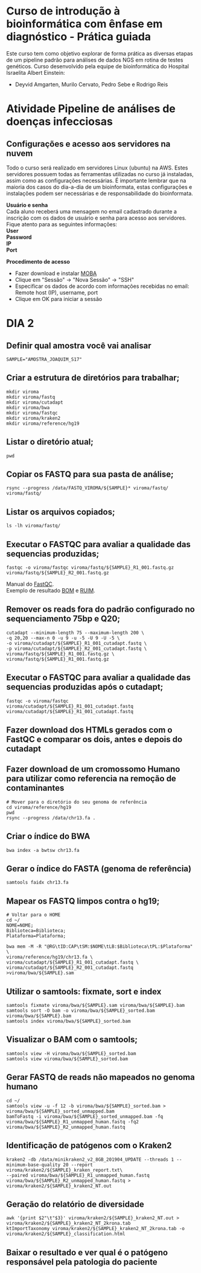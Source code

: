 # Curso de introdução à bioinformática com ênfase em diagnóstico - Prática guiada

Este curso tem como objetivo explorar de forma prática as diversas etapas de um pipeline padrão para análises de dados NGS em rotina de testes genéticos. Curso desenvolvido pela equipe de bioinformática do Hospital Israelita Albert Einstein:
* Deyvid Amgarten, Murilo Cervato, Pedro Sebe e Rodrigo Reis

# Atividade Pipeline de análises de doenças infecciosas

## Configurações e acesso aos servidores na nuvem
Todo o curso será realizado em servidores Linux (ubuntu) na AWS. Estes servidores possuem todas as ferramentas utilizadas no curso já instaladas, assim como as configurações necessárias. É importante lembrar que na maioria dos casos do dia-a-dia de um bioinformata, estas configurações e instalações podem ser necessárias e de responsabilidade do bioinformata.  

**Usuário e senha**  
Cada aluno receberá uma mensagem no email cadastrado durante a inscrição com os dados de usuário e senha para acesso aos servidores.
Fique atento para as seguintes informações:  
**User  
Password  
IP  
Port**  

**Procedimento de acesso**
* Fazer download e instalar [MOBA](https://mobaxterm.mobatek.net/download-home-edition.html)
* Clique em "Sessão" -> "Nova Sessão" -> "SSH"
* Especificar os dados de acordo com informações recebidas no email: Remote host (IP), username, port 
* Clique em OK para iniciar a sessão


# DIA 2

## Definir qual amostra você vai analisar
```
SAMPLE="AMOSTRA_JOAQUIM_S17"
```


## Criar a estrutura de diretórios para trabalhar;
```
mkdir viroma
mkdir viroma/fastq
mkdir viroma/cutadapt
mkdir viroma/bwa
mkdir viroma/fastqc
mkdir viroma/kraken2
mkdir viroma/reference/hg19
```

## Listar o diretório atual;
```
pwd
```

## Copiar os FASTQ para sua pasta de análise;
```
rsync --progress /data/FASTQ_VIROMA/${SAMPLE}* viroma/fastq/ viroma/fastq/
```

## Listar os arquivos copiados;
```
ls -lh viroma/fastq/
```

## Executar o FASTQC para avaliar a qualidade das sequencias produzidas;
```
fastqc -o viroma/fastqc viroma/fastq/${SAMPLE}_R1_001.fastq.gz viroma/fastq/${SAMPLE}_R2_001.fastq.gz
```
Manual do [FastQC](https://dnacore.missouri.edu/PDF/FastQC_Manual.pdf).</br>
Exemplo de resultado [BOM](https://www.bioinformatics.babraham.ac.uk/projects/fastqc/good_sequence_short_fastqc.html) e [RUIM](https://www.bioinformatics.babraham.ac.uk/projects/fastqc/bad_sequence_fastqc.html).</br>


## Remover os reads fora do padrão configurado no sequenciamento 75bp e Q20;
```
cutadapt --minimum-length 75 --maximum-length 200 \
-q 20,20 --max-n 0 -u 9 -u -5 -U 9 -U -5 \
-o viroma/cutadapt/${SAMPLE}_R1_001_cutadapt.fastq \
-p viroma/cutadapt/${SAMPLE}_R2_001_cutadapt.fastq \
viroma/fastq/${SAMPLE}_R1_001.fastq.gz \
viroma/fastq/${SAMPLE}_R1_001.fastq.gz 
``` 
## Executar o FASTQC para avaliar a qualidade das sequencias produzidas após o cutadapt;
```
fastqc -o viroma/fastqc viroma/cutadapt/${SAMPLE}_R1_001_cutadapt.fastq viroma/cutadapt/${SAMPLE}_R1_001_cutadapt.fastq
```

## Fazer download dos HTMLs gerados com o FastQC e comparar os dois, antes e depois do cutadapt

## Fazer download de um cromossomo Humano para utilizar como referencia na remoção de contaminantes
```
# Mover para o diretório do seu genoma de referência
cd viroma/reference/hg19
pwd
rsync --progress /data/chr13.fa .
```

## Criar o índice do BWA
```
bwa index -a bwtsw chr13.fa
```

## Gerar o índice do FASTA (genoma de referência)
```
samtools faidx chr13.fa
```

## Mapear os FASTQ limpos contra o hg19;
```
# Voltar para o HOME
cd ~/
NOME=NOME;
Biblioteca=Biblioteca;
Plataforma=Plataforma;

bwa mem -M -R "@RG\tID:CAP\tSM:$NOME\tLB:$Biblioteca\tPL:$Plataforma" \
viroma/reference/hg19/chr13.fa \
viroma/cutadapt/${SAMPLE}_R1_001_cutadapt.fastq \
viroma/cutadapt/${SAMPLE}_R2_001_cutadapt.fastq >viroma/bwa/${SAMPLE}.sam
```

## Utilizar o samtools: fixmate, sort e index
```
samtools fixmate viroma/bwa/${SAMPLE}.sam viroma/bwa/${SAMPLE}.bam
samtools sort -O bam -o viroma/bwa/${SAMPLE}_sorted.bam viroma/bwa/${SAMPLE}.bam
samtools index viroma/bwa/${SAMPLE}_sorted.bam
```

## Visualizar o BAM com o samtools;
```
samtools view -H viroma/bwa/${SAMPLE}_sorted.bam
samtools view viroma/bwa/${SAMPLE}_sorted.bam
```

## Gerar FASTQ de reads não mapeados no genoma humano

```
cd ~/
samtools view -u -f 12 -b viroma/bwa/${SAMPLE}_sorted.bam > viroma/bwa/${SAMPLE}_sorted_unmapped.bam
bamToFastq -i viroma/bwa/${SAMPLE}_sorted_unmapped.bam -fq viroma/bwa/${SAMPLE}_R1_unmapped_human.fastq -fq2 viroma/bwa/${SAMPLE}_R2_unmapped_human.fastq
```

## Identificação de patógenos com o Kraken2
```
kraken2 -db /data/minikraken2_v2_8GB_201904_UPDATE --threads 1 --minimum-base-quality 20 --report viroma/kraken2/${SAMPLE}_kraken_report.txt\
--paired viroma/bwa/${SAMPLE}_R1_unmapped_human.fastq viroma/bwa/${SAMPLE}_R2_unmapped_human.fastq > viroma/kraken2/${SAMPLE}_kraken2_NT.out
```

## Geração do relatório de diversidade 
```
awk '{print $2"\t"$3}' viroma/kraken2/${SAMPLE}_kraken2_NT.out > viroma/kraken2/${SAMPLE}_kraken2_NT_2krona.tab
ktImportTaxonomy viroma/kraken2/${SAMPLE}_kraken2_NT_2krona.tab -o viroma/kraken2/${SAMPLE}_classification.html
```

## Baixar o resultado e ver qual é o patógeno responsável pela patologia do paciente
